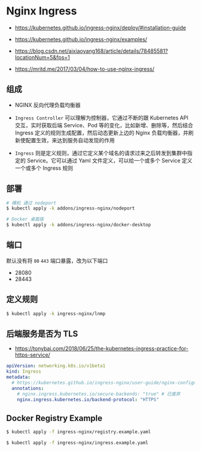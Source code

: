 # Nginx Ingress

* https://kubernetes.github.io/ingress-nginx/deploy/#installation-guide

* https://kubernetes.github.io/ingress-nginx/examples/

* https://blog.csdn.net/aixiaoyang168/article/details/78485581?locationNum=5&fps=1

* https://mritd.me/2017/03/04/how-to-use-nginx-ingress/

## 组成

* NGINX 反向代理负载均衡器

* `Ingress Controller` 可以理解为控制器，它通过不断的跟 Kubernetes API 交互，实时获取后端 Service、Pod 等的变化，比如新增、删除等，然后结合 Ingress 定义的规则生成配置，然后动态更新上边的 Nginx 负载均衡器，并刷新使配置生效，来达到服务自动发现的作用

* `Ingress` 则是定义规则，通过它定义某个域名的请求过来之后转发到集群中指定的 Service。它可以通过 Yaml 文件定义，可以给一个或多个 Service 定义一个或多个 Ingress 规则

## 部署

```bash
# 裸机 通过 nodeport
$ kubectl apply -k addons/ingress-nginx/nodeport

# Docker 桌面版
$ kubectl apply -k addons/ingress-nginx/docker-desktop
```

## 端口

默认没有将 `80` `443` 端口暴露，改为以下端口

* 28080
* 28443

## 定义规则

```bash
$ kubectl apply -k ingress-nginx/lnmp
```

## 后端服务是否为 TLS

* https://tonybai.com/2018/06/25/the-kubernetes-ingress-practice-for-https-service/

```yaml
apiVersion: networking.k8s.io/v1beta1
kind: Ingress
metadata:
  # https://kubernetes.github.io/ingress-nginx/user-guide/nginx-configuration/annotations/
  annotations:
    # nginx.ingress.kubernetes.io/secure-backends: "true" # 已废弃
    nginx.ingress.kubernetes.io/backend-protocol: "HTTPS"
```

## Docker Registry Example

```bash
$ kubectl apply -f ingress-nginx/registry.example.yaml

$ kubectl apply -f ingress-nginx/ingress.example.yaml
```
